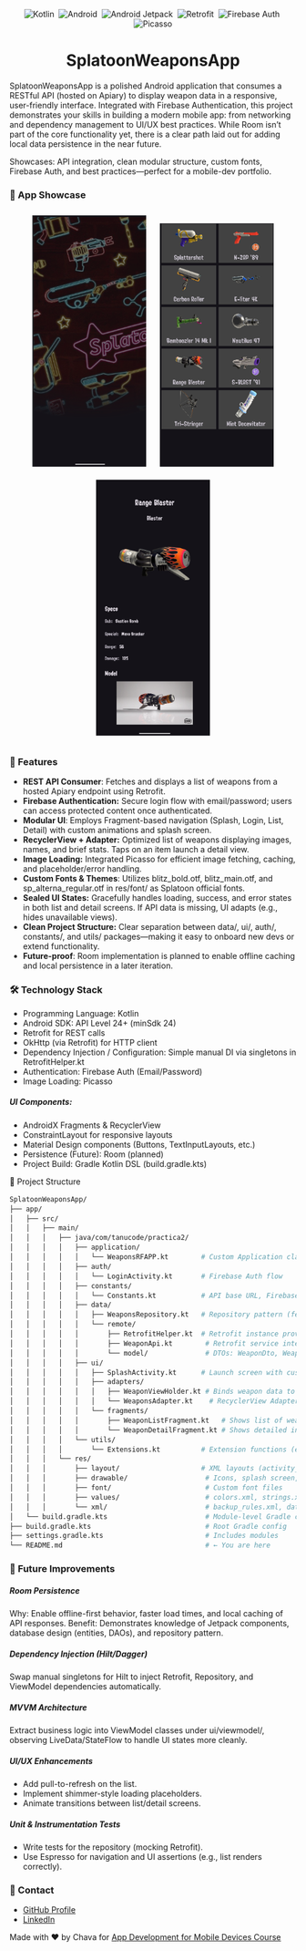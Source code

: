 <p align="center"> <img src="https://img.shields.io/badge/Kotlin-FFCA28?logo=kotlin&logoColor=white" alt="Kotlin" />&nbsp; <img src="https://img.shields.io/badge/Android-3DDC84?logo=android&logoColor=white" alt="Android" />&nbsp; <img src="https://img.shields.io/badge/Jetpack-%23000000?logo=android&logoColor=white" alt="Android Jetpack" />&nbsp; <img src="https://img.shields.io/badge/Retrofit-84CFF0?logo=retrofit&logoColor=white" alt="Retrofit" />&nbsp; <img src="https://img.shields.io/badge/Firebase-FFCA28?logo=firebase&logoColor=white" alt="Firebase Auth" />&nbsp; <img src="https://img.shields.io/badge/Picasso-393939?logo=picasso&logoColor=white" alt="Picasso" /> </p>
<h1 align= "center"> SplatoonWeaponsApp </h1>

SplatoonWeaponsApp is a polished Android application that consumes a RESTful API (hosted on Apiary) to display weapon data in a responsive, user-friendly interface. Integrated with Firebase Authentication, this project demonstrates your skills in building a modern mobile app: from networking and dependency management to UI/UX best practices. While Room isn’t part of the core functionality yet, there is a clear path laid out for adding local data persistence in the near future.

Showcases: API integration, clean modular structure, custom fonts, Firebase Auth, and best practices—perfect for a mobile-dev portfolio.

### 🚀 App Showcase
<div align="center">
  <img src="docs/screenshot_splash.png" alt="Splash Screen" width="200" style="margin: 10px;" />
  <img src="docs/screenshot_list.png" alt="Weapon List" width="200" style="margin: 10px;" />
  <img src="docs/screenshot_detail.png" alt="Weapon Detail" width="200" style="margin: 10px;" /> </div>

### 🎯 Features
- **REST API Consumer**: Fetches and displays a list of weapons from a hosted Apiary endpoint using Retrofit.
- **Firebase Authentication:** Secure login flow with email/password; users can access protected content once authenticated.
- **Modular UI**: Employs Fragment-based navigation (Splash, Login, List, Detail) with custom animations and splash screen.
- **RecyclerView + Adapter:** Optimized list of weapons displaying images, names, and brief stats. Taps on an item launch a detail view.
- **Image Loading:** Integrated Picasso for efficient image fetching, caching, and placeholder/error handling.
- **Custom Fonts & Themes**: Utilizes blitz_bold.otf, blitz_main.otf, and sp_alterna_regular.otf in res/font/ as Splatoon official fonts.
- **Sealed UI States:** Gracefully handles loading, success, and error states in both list and detail screens. If API data is missing, UI adapts (e.g., hides unavailable views).
- **Clean Project Structure:** Clear separation between data/, ui/, auth/, constants/, and utils/ packages—making it easy to onboard new devs or extend functionality.
- **Future-proof**: Room implementation is planned to enable offline caching and local persistence in a later iteration.

### 🛠️ Technology Stack
- Programming Language: Kotlin
- Android SDK: API Level 24+ (minSdk 24)
- Retrofit for REST calls
- OkHttp (via Retrofit) for HTTP client
- Dependency Injection / Configuration: Simple manual DI via singletons in RetrofitHelper.kt
- Authentication: Firebase Auth (Email/Password)
- Image Loading: Picasso

##### UI Components:

- AndroidX Fragments & RecyclerView
- ConstraintLayout for responsive layouts
- Material Design components (Buttons, TextInputLayouts, etc.)
- Persistence (Future): Room (planned)
- Project Build: Gradle Kotlin DSL (build.gradle.kts)

📂 Project Structure
```bash
SplatoonWeaponsApp/
├── app/
│   ├── src/
│   │   ├── main/
│   │   │   ├── java/com/tanucode/practica2/
│   │   │   │   ├── application/
│   │   │   │   │   └── WeaponsRFAPP.kt        # Custom Application class (initializes singletons, fonts)
│   │   │   │   ├── auth/
│   │   │   │   │   └── LoginActivity.kt       # Firebase Auth flow
│   │   │   │   ├── constants/
│   │   │   │   │   └── Constants.kt           # API base URL, Firebase constants, etc.
│   │   │   │   ├── data/
│   │   │   │   │   ├── WeaponsRepository.kt   # Repository pattern (fetches from API/Room in future)
│   │   │   │   │   └── remote/
│   │   │   │   │       ├── RetrofitHelper.kt  # Retrofit instance provider
│   │   │   │   │       ├── WeaponApi.kt        # Retrofit service interface
│   │   │   │   │       └── model/              # DTOs: WeaponDto, WeaponDetailDto, WeaponsList
│   │   │   │   ├── ui/
│   │   │   │   │   ├── SplashActivity.kt      # Launch screen with custom animations
│   │   │   │   │   ├── adapters/
│   │   │   │   │   │   ├── WeaponViewHolder.kt # Binds weapon data to item views
│   │   │   │   │   │   └── WeaponsAdapter.kt    # RecyclerView Adapter
│   │   │   │   │   └── fragments/
│   │   │   │   │       ├── WeaponListFragment.kt   # Shows list of weapons
│   │   │   │   │       └── WeaponDetailFragment.kt # Shows detailed info on selected weapon
│   │   │   │   └── utils/
│   │   │   │       └── Extensions.kt          # Extension functions (e.g., View visibility helpers)
│   │   │   └── res/
│   │   │       ├── layout/                    # XML layouts (activity_login.xml, fragment_* etc.)
│   │   │       ├── drawable/                   # Icons, splash screen, placeholder images
│   │   │       ├── font/                       # Custom font files
│   │   │       ├── values/                     # colors.xml, strings.xml, dimensions, styles, themes
│   │   │       └── xml/                        # backup_rules.xml, data_extraction_rules.xml
│   └── build.gradle.kts                        # Module-level Gradle config
├── build.gradle.kts                            # Root Gradle config
├── settings.gradle.kts                         # Includes modules
└── README.md                                   # ← You are here
```

### 🌱 Future Improvements
##### Room Persistence
Why: Enable offline-first behavior, faster load times, and local caching of API responses.
Benefit: Demonstrates knowledge of Jetpack components, database design (entities, DAOs), and repository pattern.

##### Dependency Injection (Hilt/Dagger)
Swap manual singletons for Hilt to inject Retrofit, Repository, and ViewModel dependencies automatically.

##### MVVM Architecture
Extract business logic into ViewModel classes under ui/viewmodel/, observing LiveData/StateFlow to handle UI states more cleanly.

##### UI/UX Enhancements
- Add pull-to-refresh on the list.
- Implement shimmer-style loading placeholders.
- Animate transitions between list/detail screens.

##### Unit & Instrumentation Tests

- Write tests for the repository (mocking Retrofit).
- Use Espresso for navigation and UI assertions (e.g., list renders correctly).

### 💼 Contact
- [GitHub Profile](https://github.com/gsalvador209)
- [LinkedIn](https://www.linkedin.com/in/gsalvador209/) 

Made with ❤️ by Chava for [App Development for Mobile Devices Course](https://infierno2.tic.unam.mx/diplomado-en-dispositivos-moviles)  
 
